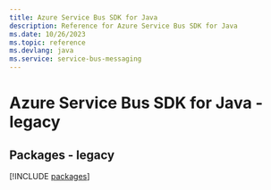 ```yaml
---
title: Azure Service Bus SDK for Java
description: Reference for Azure Service Bus SDK for Java
ms.date: 10/26/2023
ms.topic: reference
ms.devlang: java
ms.service: service-bus-messaging
---
```

# Azure Service Bus SDK for Java - legacy
## Packages - legacy
[!INCLUDE [packages](service-bus-index.md)]